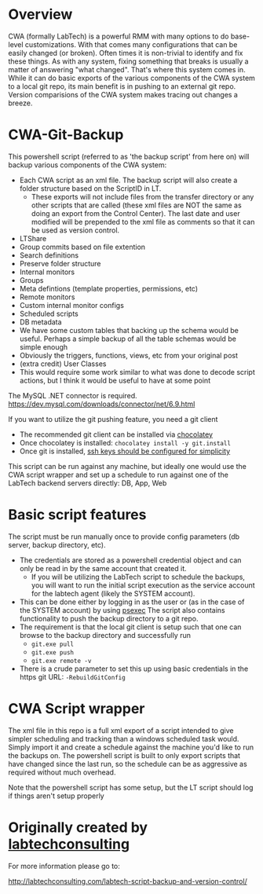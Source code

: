 # Overview
CWA (formally LabTech) is a powerful RMM with many options to do base-level customizations. With that comes many configurations that can be easily changed (or broken). Often times it is non-trivial to identify and fix these things. As with any system, fixing something that breaks is usually a matter of answering "what changed". That's where this system comes in. While it can do basic exports of the various components of the CWA system to a local git repo, its main benefit is in pushing to an external git repo. Version comparisions of the CWA system makes tracing out changes a breeze.

# CWA-Git-Backup
This powershell script (referred to as 'the backup script' from here on) will backup various components of the CWA system:
 - Each CWA script as an xml file. The backup script will also create a folder structure based on the ScriptID in LT. 
     - These exports will not include files from the transfer directory or any other scripts that are called (these xml files are NOT the same as doing an export from the Control Center). The last date and user modified will be prepended to the xml file as comments so that it can be used as version control.
 - LTShare
  - Group commits based on file extention
 - Search definitions
  - Preserve folder structure
 - Internal monitors
 - Groups
  - Meta defintions (template properties, permissions, etc)
  - Remote monitors
  - Custom internal monitor configs
  - Scheduled scripts
 - DB metadata
  - We have some custom tables that backing up the schema would be useful. Perhaps a simple backup of all the table schemas would be simple enough
  - Obviously the triggers, functions, views, etc from your original post
 - (extra credit) User Classes
  - This would require some work similar to what was done to decode script actions, but I think it would be useful to have at some point

The MySQL .NET connector is required.
https://dev.mysql.com/downloads/connector/net/6.9.html

If you want to utilize the git pushing feature, you need a git client
 - The recommended git client can be installed via [chocolatey](https://chocolatey.org/docs/installation)
  - Once chocolatey is installed: `chocolatey install -y git.install`
 - Once git is installed, [ssh keys should be configured for simplicity](http://guides.beanstalkapp.com/version-control/git-on-windows.html#installing-ssh-keys)

This script can be run against any machine, but ideally one would use the CWA script wrapper and set up a schedule to run against one of the LabTech backend servers directly: DB, App, Web

# Basic script features
The script must be run manually once to provide config parameters (db server, backup directory, etc). 
- The credentials are stored as a powershell credential object and can only be read in by the same account that created it. 
  - If you will be utilizing the LabTech script to schedule the backups, you will want to run the initial script execution as the service account for the labtech agent (likely the SYSTEM account). 
- This can be done either by logging in as the user or (as in the case of the SYSTEM account) by using [psexec](https://docs.microsoft.com/en-us/sysinternals/downloads/psexec)
The script also contains functionality to push the backup directory to a git repo. 
- The requirement is that the local git client is setup such that one can browse to the backup directory and successfully run
  - `git.exe pull`
  - `git.exe push`
  - `git.exe remote -v`
- There is a crude parameter to set this up using basic credentials in the https git URL: `-RebuildGitConfig`

# CWA Script wrapper
The xml file in this repo is a full xml export of a script intended to give simpler scheduling and tracking than a windows scheduled task would. Simply import it and create a schedule against the machine you'd like to run the backups on. The powershell script is built to only export scripts that have changed since the last run, so the schedule can be as aggressive as required without much overhead.

Note that the powershell script has some setup, but the LT script should log if things aren't setup properly

# Originally created by [labtechconsulting](https://github.com/LabtechConsulting/LabTech--Script-Backup)
For more information please go to:

http://labtechconsulting.com/labtech-script-backup-and-version-control/
